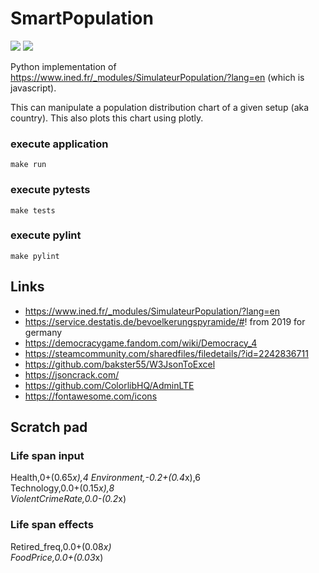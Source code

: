 # SmartPopulation

![](https://github.com/mrommel/SmartPopulation/workflows/Pylint/badge.svg)
![](https://github.com/mrommel/SmartPopulation/workflows/Pytest/badge.svg)

Python implementation of https://www.ined.fr/_modules/SimulateurPopulation/?lang=en (which is javascript).

This can manipulate a population distribution chart of a given setup (aka country).
This also plots this chart using plotly.

### execute application

```
make run
```

### execute pytests

```
make tests
```

### execute pylint

```
make pylint
```

## Links
* https://www.ined.fr/_modules/SimulateurPopulation/?lang=en
* https://service.destatis.de/bevoelkerungspyramide/#! from 2019 for germany
* https://democracygame.fandom.com/wiki/Democracy_4
* https://steamcommunity.com/sharedfiles/filedetails/?id=2242836711
* https://github.com/bakster55/W3JsonToExcel
* https://jsoncrack.com/
* https://github.com/ColorlibHQ/AdminLTE
* https://fontawesome.com/icons

## Scratch pad


### Life span input

Health,0+(0.65*x),4	
Environment,-0.2+(0.4*x),6	
Technology,0.0+(0.15*x),8	
ViolentCrimeRate,0.0-(0.2*x)

### Life span effects

Retired_freq,0.0+(0.08*x)	
FoodPrice,0.0+(0.03*x)